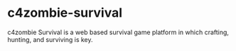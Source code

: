 # c4zombie-survival
c4zombie Survival is a web based survival game platform in which crafting, hunting, and surviving is key.
